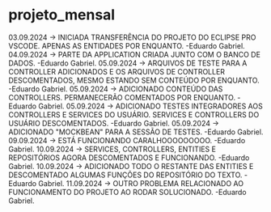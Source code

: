 # projeto_mensal
03.09.2024 -> INICIADA TRANSFERÊNCIA DO PROJETO DO ECLIPSE PRO VSCODE. APENAS AS ENTIDADES POR ENQUANTO. -Eduardo Gabriel.
04.09.2024 -> PARTE DA APPLICATION CRIADA JUNTO COM O BANCO DE DADOS. -Eduardo Gabriel.
05.09.2024 -> ARQUIVOS DE TESTE PARA A CONTROLLER ADICIONADOS E OS ARQUIVOS DE CONTROLLER DESCOMENTADOS, MESMO ESTANDO SEM CONTEÚDO POR ENQUANTO. -Eduardo Gabriel.
05.09.2024 -> ADICIONADO CONTEÚDO DAS CONTROLLERS. PERMANECERÃO COMENTADOS POR ENQUANTO. -Eduardo Gabriel.
05.09.2024 -> ADICIONADO TESTES INTEGRADORES AOS CONTROLLERS E SERVICES DO USUÁRIO. SERVICES E CONTROLLERS DO USUÁRIO DESCOMENTADOS. -Eduardo Gabriel.
05.09.2024 -> ADICIONADO "MOCKBEAN" PARA A SESSÃO DE TESTES. -Eduardo Gabriel.
09.09.2024 -> ESTÁ FUNCIONANDO CARALHOOOOOOOOO. -Eduardo Gabriel.
10.09.2024 -> SERVICES, CONTROLLERS, ENTITIES E REPOSITÓRIOS AGORA DESCOMENTADOS E FUNCIONANDO. -Eduardo Gabriel.
10.09.2024 -> ADICIONADO TODO O RESTANTE DAS ENTITIES E DESCOMENTADO ALGUMAS FUNÇÕES DO REPOSITÓRIO DO TEXTO. -Eduardo Gabriel.
11.09.2024 -> OUTRO PROBLEMA RELACIONADO AO FUNCIONAMENTO DO PROJETO AO RODAR SOLUCIONADO. -Eduardo Gabriel.